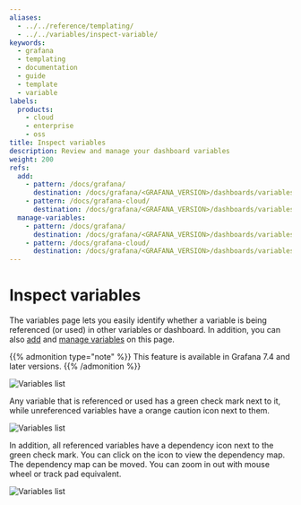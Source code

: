```yaml
---
aliases:
  - ../../reference/templating/
  - ../../variables/inspect-variable/
keywords:
  - grafana
  - templating
  - documentation
  - guide
  - template
  - variable
labels:
  products:
    - cloud
    - enterprise
    - oss
title: Inspect variables
description: Review and manage your dashboard variables
weight: 200
refs:
  add:
    - pattern: /docs/grafana/
      destination: /docs/grafana/<GRAFANA_VERSION>/dashboards/variables/add-template-variables/
    - pattern: /docs/grafana-cloud/
      destination: /docs/grafana/<GRAFANA_VERSION>/dashboards/variables/add-template-variables/
  manage-variables:
    - pattern: /docs/grafana/
      destination: /docs/grafana/<GRAFANA_VERSION>/dashboards/variables/add-template-variables/#manage-variables
    - pattern: /docs/grafana-cloud/
      destination: /docs/grafana/<GRAFANA_VERSION>/dashboards/variables/add-template-variables/#manage-variables
---
```


# Inspect variables

The variables page lets you easily identify whether a variable is being referenced (or used) in other variables or dashboard. In addition, you can also [add](ref:add) and [manage variables](ref:manage-variables) on this page.

{{% admonition type="note" %}}
This feature is available in Grafana 7.4 and later versions.
{{% /admonition %}}

![Variables list](/static/img/docs/variables-templates/variables-list-7-4.png)

Any variable that is referenced or used has a green check mark next to it, while unreferenced variables have a orange caution icon next to them.

![Variables list](/static/img/docs/variables-templates/variable-not-referenced-7-4.png)

In addition, all referenced variables have a dependency icon next to the green check mark. You can click on the icon to view the dependency map. The dependency map can be moved. You can zoom in out with mouse wheel or track pad equivalent.

![Variables list](/static/img/docs/variables-templates/dependancy-map-7-4.png)
